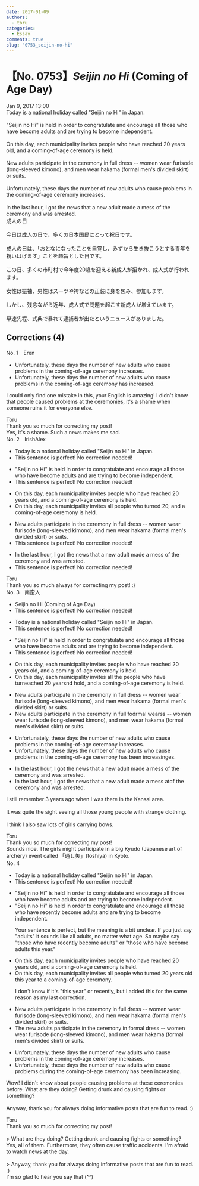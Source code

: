```yaml
---
date: 2017-01-09
authors:
  - toru
categories:
  - Essay
comments: true
slug: "0753_seijin-no-hi"
---
```


# 【No. 0753】<strong><em>Seijin no Hi</strong></em> (Coming of Age Day)
<div class="date">Jan 9, 2017 13:00</div>
<div id="post"><div id="body_show_ori">
Today is a national holiday called "Seijin no Hi" in Japan.<br/><br/>"Seijin no Hi" is held in order to congratulate and encourage all those who have become adults and are trying to become independent.<br/><br/>On this day, each municipality invites people who have reached 20 years old, and a coming-of-age ceremony is held.<br/><br/>New adults participate in the ceremony in full dress -- women wear furisode (long-sleeved kimono), and men wear hakama (formal men's divided skirt) or suits.<br/><br/>Unfortunately, these days the number of new adults who cause problems in the coming-of-age ceremony increases.<br/><br/>In the last hour, I got the news that a new adult made a mess of the ceremony and was arrested.
</div></div>

<!-- more -->

<div id="post_ja"><div id="body_show_mo">
成人の日<br/><br/>今日は成人の日で、多くの日本国民にとって祝日です。<br/><br/>成人の日は、「おとなになったことを自覚し、みずから生き抜こうとする青年を祝いはげます」ことを趣旨とした日です。<br/><br/>この日、多くの市町村で今年度20歳を迎える新成人が招かれ、成人式が行われます。<br/><br/>女性は振袖、男性はスーツや袴などの正装に身を包み、参加します。<br/><br/>しかし、残念ながら近年、成人式で問題を起こす新成人が増えています。<br/><br/>早速先程、式典で暴れて逮捕者が出たというニュースがありました。
</div></div>

## Corrections (4)
<div id="block"><div class="first_name"> No. 1　<span class="just_name">Eren</span></div><div id="block2">
<ul class="correction_field">
<li class="incorrect">Unfortunately, these days the number of new adults who cause problems in the coming-of-age ceremony increases.</li>
<li class="corrected correct">
Unfortunately, these days the number of new adults who cause problems in the coming-of-age ceremony <span class="f_blue">has</span> increase<span class="f_blue">d</span>.
</li>
</ul>
<p class="comment_small">
 I could only find one mistake in this, your English is amazing! I didn't know that people caused problems at the ceremonies, it's a shame when someone ruins it for everyone else.
</p>

</div><div class="name"><span class="just_name">Toru</span><br>
Thank you so much for correcting my post!<br/>Yes, it's a shame. Such a news makes me sad.
</div>
</div>
<div id="block"><div class="first_name"> No. 2　<span class="just_name">IrishAlex</span></div><div id="block2">
<ul class="correction_field">
<li class="incorrect">Today is a national holiday called "Seijin no Hi" in Japan.</li>
<li class="corrected perfect">This sentence is perfect! No correction needed!</li>
</ul>
<ul class="correction_field">
<li class="incorrect">"Seijin no Hi" is held in order to congratulate and encourage all those who have become adults and are trying to become independent.</li>
<li class="corrected perfect">This sentence is perfect! No correction needed!</li>
</ul>
<ul class="correction_field">
<li class="incorrect">On this day, each municipality invites people who have reached 20 years old, and a coming-of-age ceremony is held.</li>
<li class="corrected correct">
On this day, each municipality invites <span class="f_blue">all </span>people who <span class="f_blue">turned </span>20, and a coming-of-age ceremony is held.
</li>
</ul>
<ul class="correction_field">
<li class="incorrect">New adults participate in the ceremony in full dress -- women wear furisode (long-sleeved kimono), and men wear hakama (formal men's divided skirt) or suits.</li>
<li class="corrected perfect">This sentence is perfect! No correction needed!</li>
</ul>
<ul class="correction_field">
<li class="incorrect">In the last hour, I got the news that a new adult made a mess of the ceremony and was arrested.</li>
<li class="corrected perfect">This sentence is perfect! No correction needed!</li>
</ul>
</div><div class="name"><span class="just_name">Toru</span><br>
Thank you so much always for correcting my post! :)
</div>
</div>
<div id="block"><div class="first_name"> No. 3　<span class="just_name">南蛮人</span></div><div id="block2">
<ul class="correction_field">
<li class="incorrect">Seijin no Hi (Coming of Age Day)</li>
<li class="corrected perfect">This sentence is perfect! No correction needed!</li>
</ul>
<ul class="correction_field">
<li class="incorrect">Today is a national holiday called "Seijin no Hi" in Japan.</li>
<li class="corrected perfect">This sentence is perfect! No correction needed!</li>
</ul>
<ul class="correction_field">
<li class="incorrect">"Seijin no Hi" is held in order to congratulate and encourage all those who have become adults and are trying to become independent.</li>
<li class="corrected perfect">This sentence is perfect! No correction needed!</li>
</ul>
<ul class="correction_field">
<li class="incorrect">On this day, each municipality invites people who have reached 20 years old, and a coming-of-age ceremony is held.</li>
<li class="corrected correct">
On this day, each municipality invites <span class="f_red">all the </span>people who have <span class="f_red">tu</span>r<span class="f_red">n</span>e<span class="f_gray"><span class="sline">ache</span></span>d 20 <span class="f_gray"><span class="sline">ye</span></span>a<span class="f_gray"><span class="sline">rs</span></span><span class="f_red">nd</span> <span class="f_red">h</span>old<span class="f_gray"><span class="sline">,</span></span> a<span class="f_gray"><span class="sline">nd</span></span> <span class="f_gray"><span class="sline">a </span></span>coming-of-age ceremony<span class="f_gray"><span class="sline"> is held</span></span>.
</li>
</ul>
<ul class="correction_field">
<li class="incorrect">New adults participate in the ceremony in full dress -- women wear furisode (long-sleeved kimono), and men wear hakama (formal men's divided skirt) or suits.</li>
<li class="corrected correct">
New adults participate in the ceremony in full <span class="f_red">fo</span><span class="f_gray"><span class="sline">d</span></span>r<span class="f_red">mal w</span>e<span class="f_red">ar</span><span class="f_gray"><span class="sline">ss</span></span> -- women wear furisode (long-sleeved kimono), and men wear hakama (formal men's divided skirt) or suits.
</li>
</ul>
<ul class="correction_field">
<li class="incorrect">Unfortunately, these days the number of new adults who cause problems in the coming-of-age ceremony increases.</li>
<li class="corrected correct">
Unfortunately, these days the number of new adults who cause problems in the coming-of-age ceremony <span class="f_red">has been </span>increas<span class="f_red">ing</span><span class="f_gray"><span class="sline">es</span></span>.
</li>
</ul>
<ul class="correction_field">
<li class="incorrect">In the last hour, I got the news that a new adult made a mess of the ceremony and was arrested.</li>
<li class="corrected correct">
In the last hour, I got the news that a new adult made a mess <span class="f_red">at</span><span class="f_gray"><span class="sline">of</span></span> the ceremony and was arrested.
</li>
</ul>
<p class="comment_small">
 I still remember 3 years ago when I was there in the Kansai area.
 <br/>
 <br/>
 It was quite the sight seeing all those young people with strange clothing.
 <br/>
 <br/>
 I think I also saw lots of girls carrying bows.
</p>

</div><div class="name"><span class="just_name">Toru</span><br>
Thank you so much for correcting my post!<br/>Sounds nice. The girls might participate in a big Kyudo (Japanese art of archery) event called 「通し矢」(toshiya) in Kyoto.
</div>
</div>
<div id="block"><div class="first_name"> No. 4　<span class="just_name"></span></div><div id="block2">
<ul class="correction_field">
<li class="incorrect">Today is a national holiday called "Seijin no Hi" in Japan.</li>
<li class="corrected perfect">This sentence is perfect! No correction needed!</li>
</ul>
<ul class="correction_field">
<li class="incorrect">"Seijin no Hi" is held in order to congratulate and encourage all those who have become adults and are trying to become independent.</li>
<li class="corrected correct">
"Seijin no Hi" is held in order to congratulate and encourage all those who have <span class="f_blue">recently </span>become adults and are trying to become independent.
<p class="correction_comment">Your sentence is perfect, but the meaning is a bit unclear. If you just say "adults" it sounds like all adults, no matter what age. So maybe say "those who have recently become adults" or "those who have become adults this year."</p>
</li>
</ul>
<ul class="correction_field">
<li class="incorrect">On this day, each municipality invites people who have reached 20 years old, and a coming-of-age ceremony is held.</li>
<li class="corrected correct">
On this day, each municipality invites <span class="f_blue">all</span> people who <span class="f_blue">turned</span> 20 years old <span class="f_blue">this year to </span>a coming-of-age ceremony.
<p class="correction_comment">I don't know if it's "this year" or recently, but I added this for the same reason as my last correction.</p>
</li>
</ul>
<ul class="correction_field">
<li class="incorrect">New adults participate in the ceremony in full dress -- women wear furisode (long-sleeved kimono), and men wear hakama (formal men's divided skirt) or suits.</li>
<li class="corrected correct">
<span class="f_blue">The n</span>ew adults participate in the ceremony in <span class="f_blue">formal</span> dress -- women wear furisode (long-sleeved kimono), and men wear hakama (formal men's divided skirt) or suits.
</li>
</ul>
<ul class="correction_field">
<li class="incorrect">Unfortunately, these days the number of new adults who cause problems in the coming-of-age ceremony increases.</li>
<li class="corrected correct">
Unfortunately, these days the number of new adults who cause problems <span class="f_blue">during</span> the coming-of-age ceremony <span class="f_blue">has been</span> increas<span class="f_blue">ing</span>.
</li>
</ul>
<p class="comment_small">
 Wow! I didn't know about people causing problems at these ceremonies before. What are they doing? Getting drunk and causing fights or something?
 <br/>
 <br/>
 Anyway, thank you for always doing informative posts that are fun to read. :)
</p>

</div><div class="name"><span class="just_name">Toru</span><br>
Thank you so much for correcting my post!<br/><br/>&gt; What are they doing? Getting drunk and causing fights or something?<br/>Yes, all of them. Furthermore, they often cause traffic accidents. I'm afraid to watch news at the day.<br/><br/>&gt; Anyway, thank you for always doing informative posts that are fun to read. :)<br/>I'm so glad to hear you say that (^^)
</div>
</div>
